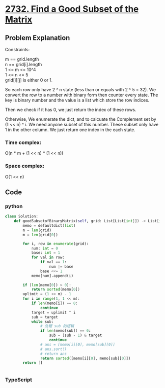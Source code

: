 # [2732. Find a Good Subset of the Matrix](https://leetcode.cn/problems/find-a-good-subset-of-the-matrix/description/?envType=daily-question&envId=2024-06-25)



## Problem Explanation
Constraints:

m == grid.length  
n == grid[i].length  
1 <= m <= 10^4  
1 <= n <= 5  
grid[i][j] is either 0 or 1.   

So each row only have 2 ^ n state (less than or equals with 2 ^ 5 = 32). We convert the row to a number with binary form then counter every state. The key is binary number and the value is a list which store the row indices.

Then we check if it has 0, we just return the index of these rows.

Otherwise, We enumerate the dict, and to calcuate the Complement set by (1 << n) ^ i. We need anyone subset of this number. These subset only have 1 in the other column. We just return one index in the each state.
### Time complex:
O(n * m + (1 << n) * (1 << n))

### Space complex:
O(1 << n)
## Code

### python
```python
class Solution:
    def goodSubsetofBinaryMatrix(self, grid: List[List[int]]) -> List[int]:
        memo = defaultdict(list)
        n = len(grid)
        m = len(grid[0])

        for i, row in enumerate(grid):
            num: int = 0
            base: int = 1
            for val in row:
                if val == 1:
                    num |= base
                base <<= 1
            memo[num].append(i)
        
        if (len(memo[0]) > 0):
            return sorted(memo[0])
        uplimit = (1 << m) - 1
        for i in range(1, 1 << m):
            if len(memo[i]) == 0:
                continue
            target = uplimit ^ i
            sub = target
            while sub:
                # 处理 sub 的逻辑
                if len(memo[sub]) == 0:
                    sub = (sub - 1) & target
                    continue
                # ans = [memo[i][0], memo[sub][0]]
                # ans.sort()
                # return ans
                return sorted([memo[i][0], memo[sub][0]])
        return []



```

### TypeScript
```TypeScript


```